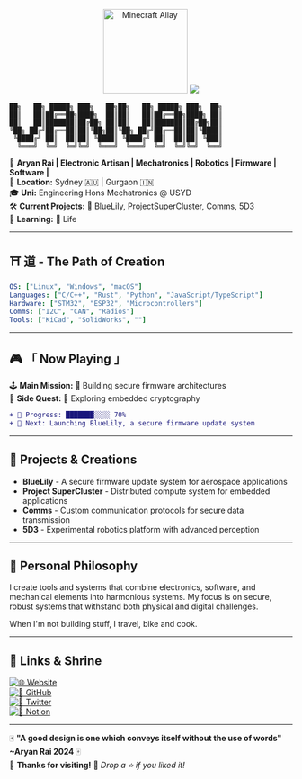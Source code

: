 <p align="center">
  <img src="https://tenor.com/view/minecraft-allay-mobvote-minecraft-live-mobvote2021-gif-23556599.gif" alt="Minecraft Allay" width="150"/>
  <img src="https://readme-typing-svg.demolab.com?font=Press+Start+2P&size=18&duration=2500&color=FFFFFF&background=446677&center=true&vCenter=true&lines=Welcome+to;YANYAN's;Mechatronics+World!;">
</p>

```
██╗   ██╗ █████╗ ███╗   ██╗██╗   ██╗ █████╗ ███╗  ██╗
██║   ██║██╔══██╗████╗  ██║██║   ██║██╔══██╗████╗ ██║
██║   ██║███████║██╔██╗ ██║██║   ██║███████║██╔██╗██║
╚██╗ ██╔╝██╔══██║██║╚██╗██║╚██╗ ██╔╝██╔══██║██║╚████║
 ╚████╔╝ ██║  ██║██║ ╚████║ ╚████╔╝ ██║  ██║██║ ╚███║
  ╚═══╝  ╚═╝  ╚═╝╚═╝  ╚═══╝  ╚═══╝  ╚═╝  ╚═╝╚═╝  ╚══╝
```



🎌 **Aryan Rai | Electronic Artisan | Mechatronics | Robotics | Firmware | Software |**  
📍 **Location:** Sydney 🇦🇺 | Gurgaon 🇮🇳  
🎓 **Uni:** Engineering Hons Mechatronics @ USYD  
🛠 **Current Projects:** 🚀 BlueLily, ProjectSuperCluster, Comms, 5D3  
🌱 **Learning:** 🦀 Life  

---

## ⛩️ **道 - The Path of Creation**  
```yaml
OS: ["Linux", "Windows", "macOS"]
Languages: ["C/C++", "Rust", "Python", "JavaScript/TypeScript"]
Hardware: ["STM32", "ESP32", "Microcontrollers"]
Comms: ["I2C", "CAN", "Radios"]
Tools: ["KiCad", "SolidWorks", ""]
```

---

## 🎮 **「 Now Playing 」**  
🕹️ **Main Mission:** 🏮 Building secure firmware architectures  
📡 **Side Quest:** 🔴 Exploring embedded cryptography  
```diff
+ 🚀 Progress: ███████░░░░ 70%
+ 🎯 Next: Launching BlueLily, a secure firmware update system
```

---

## 🧰 **Projects & Creations**

- **BlueLily** - A secure firmware update system for aerospace applications
- **Project SuperCluster** - Distributed compute system for embedded applications
- **Comms** - Custom communication protocols for secure data transmission
- **5D3** - Experimental robotics platform with advanced perception

---

## 💭 **Personal Philosophy**

I create tools and systems that combine electronics, software, and mechanical elements into harmonious systems. My focus is on secure, robust systems that withstand both physical and digital challenges.

When I'm not building stuff, I travel, bike and cook.

---

## 🏯 **Links & Shrine**  
[![🌐 Website](https://img.shields.io/badge/Website-aryanrai.github.io-ffcc00?style=for-the-badge)](https://aryanrai.github.io/)  
[![🐙 GitHub](https://img.shields.io/badge/GitHub-@aryanrai-333?style=for-the-badge&logo=github)](https://github.com/aryanrai)  
[![📡 Twitter](https://img.shields.io/badge/Twitter-@yourhandle-1DA1F2?style=for-the-badge&logo=twitter)](https://twitter.com/yourhandle)  
[![📓 Notion](https://img.shields.io/badge/Notion-000000?style=for-the-badge&logo=notion)](https://notion.so/)  

---

🀄 **"A good design is one which conveys itself without the use of words" ~Aryan Rai 2024** 🀄  
🏯 **Thanks for visiting!** 🚀 *Drop a ⭐ if you liked it!*
